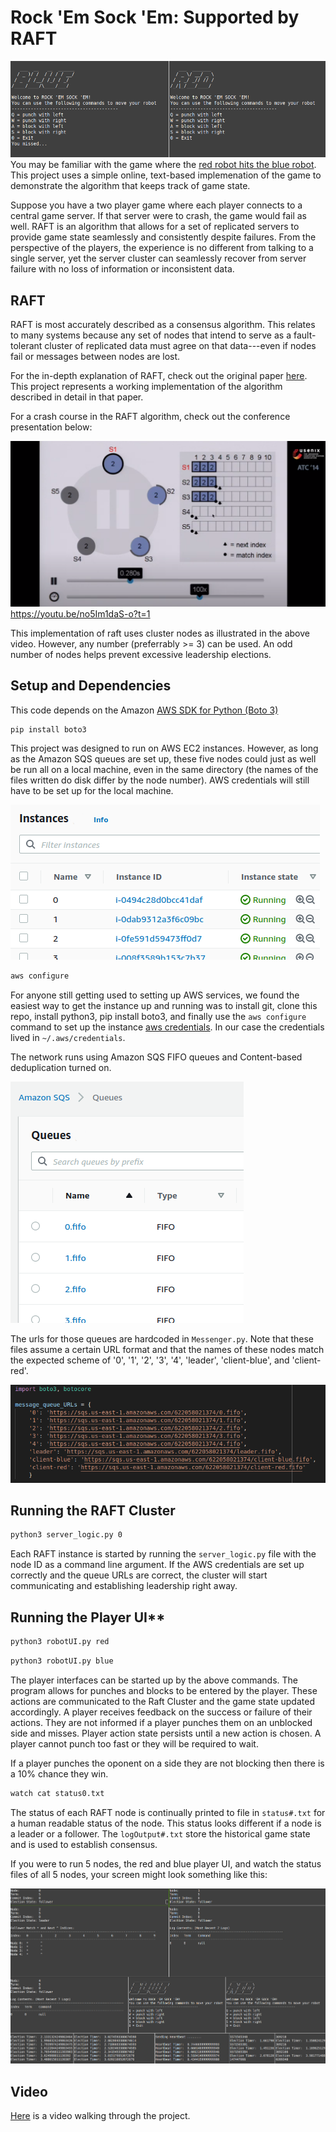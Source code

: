 # Rock 'Em Sock 'Em: Supported by RAFT

![red vs blue](img/redvsblue.png) 
You may be familiar with the game where the [red robot hits the blue robot](https://www.mattelgames.com/en-us/kids/rock-em-sock-em). This project uses a simple online, text-based implemenation of the game to demonstrate the algorithm that keeps track of game state. 

Suppose you have a two player game where each player connects to a central game server. If that server were to crash, the game would fail as well. RAFT is an algorithm that allows for a set of replicated servers to provide game state seamlessly and consistently despite failures. From the perspective of the players, the experience is no different from talking to a single server, yet the server cluster can seamlessly recover from server failure with no loss of information or inconsistent data. 

## RAFT

RAFT is most accurately described as a consensus algorithm. This relates to many systems because any set of nodes that intend to serve as a fault-tolerant cluster of replicated data must agree on that data---even if nodes fail or messages between nodes are lost. 

For the in-depth explanation of RAFT, check out the original paper [here](https://raft.github.io/raft.pdf). This project represents a working implementation of the algorithm described in detail in that paper. 

For a crash course in the RAFT algorithm, check out the conference presentation below: 

[![Conference presentation](img/crash_course.png)](https://youtu.be/no5Im1daS-o?t=1)
https://youtu.be/no5Im1daS-o?t=1

This implementation of raft uses cluster nodes as illustrated in the above video. However, any number (preferrably >= 3) can be used. An odd number of nodes helps prevent excessive leadership elections. 


## Setup and Dependencies

This code depends on the Amazon [AWS SDK for Python (Boto 3)](https://aws.amazon.com/sdk-for-python/)
```bash
pip install boto3
```
This project was designed to run on AWS EC2 instances. However, as long as the Amazon SQS queues are set up, these five nodes could just as well be run all on a local machine, even in the same directory (the names of the files written do disk differ by the node number). AWS credentials will still have to be set up for the local machine. 

![ec2](img/ec2.png)

```bash
aws configure
```

For anyone still getting used to setting up AWS services, we found the easiest way to get the instance up and running was to install git, clone this repo, install python3, pip install boto3, and finally use the `aws configure` command to set up the instance [aws credentials](https://docs.aws.amazon.com/sdk-for-java/v1/developer-guide/setup-credentials.html). In our case the credentials lived in `~/.aws/credentials`. 

The network runs using Amazon SQS FIFO queues and Content-based deduplication turned on. 

![sqs queues](img/sqs.png)

The urls for those queues are hardcoded in `Messenger.py`. Note that these files assume a certain URL format and that the names of these nodes match the expected scheme of '0', '1', '2', '3', '4', 'leader', 'client-blue', and 'client-red'. 

![sqs urls](img/message_queues.png)

## Running the RAFT Cluster

```bash
python3 server_logic.py 0
```
Each RAFT instance is started by running the `server_logic.py` file with the node ID as a command line argument. If the AWS credentials are set up correctly and the queue URLs are correct, the cluster will start communicating and establishing leadership right away. 

## Running the Player UI**

```bash
python3 robotUI.py red
```
```bash
python3 robotUI.py blue
```
The player interfaces can be started up by the above commands. The program allows for punches and blocks to be entered by the player. These actions are communicated to the Raft Cluster and the game state updated accordingly. A player receives feedback on the success or failure of their actions. They are not informed if a player punches them on an unblocked side and misses. Player action state persists until a new action is chosen. A player cannot punch too fast or they will be required to wait. 

If a player punches the oponent on a side they are not blocking then there is a 10% chance they win. 

```bash
watch cat status0.txt
```
The status of each RAFT node is continually printed to file in `status#.txt` for a human readable status of the node. This status looks different if a node is a leader or a follower. The `logOutput#.txt` store the historical game state and is used to establish consensus. 

If you were to run 5 nodes, the red and blue player UI, and watch the status files of all 5 nodes, your screen might look something like this:

![full demo](img/simpleDemo.gif)

## Video

[Here](https://www.youtube.com/watch?v=VBcIQC6Ze3M) is a video walking through the project. 
